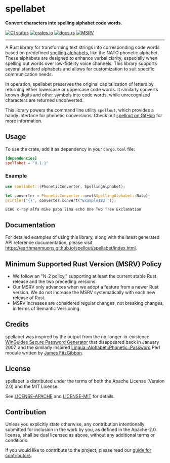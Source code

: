 # spellabet

**Convert characters into spelling alphabet code words.**

[![CI status](https://img.shields.io/github/actions/workflow/status/EarthmanMuons/spellout/on-pull-request.yml?event=merge_group&label=ci&logo=github)](https://github.com/EarthmanMuons/spellout/actions?query=event%3Amerge_group)
[![crates.io](https://img.shields.io/crates/v/spellabet)](https://crates.io/crates/spellabet/)
[![docs.rs](https://img.shields.io/docsrs/spellabet)](https://docs.rs/spellabet/0.1.1/spellabet/)
[![MSRV](https://img.shields.io/badge/rust-1.64%2B-blue)](https://doc.rust-lang.org/cargo/reference/manifest.html#the-rust-version-field)

---

A Rust library for transforming text strings into corresponding code words based
on predefined [spelling alphabets][], like the NATO phonetic alphabet. These
alphabets are designed to enhance verbal clarity, especially when spelling out
words over low-fidelity voice channels. This library supports several standard
alphabets and allows for customization to suit specific communication needs.

In operation, spellabet preserves the original capitalization of letters by
returning either lowercase or uppercase code words. It similarly converts known
digits and other symbols into code words, while unrecognized characters are
returned unconverted.

This library powers the command line utility `spellout`, which provides a handy
interface for phonetic conversions. Check out [spellout on GitHub][] for more
information.

[spelling alphabets]: https://en.wikipedia.org/wiki/Spelling_alphabet
[spellout on GitHub]: https://github.com/EarthmanMuons/spellout/

## Usage

To use the crate, add it as dependency in your `Cargo.toml` file:

```toml
[dependencies]
spellabet = "0.1.1"
```

### Example

```rust
use spellabet::{PhoneticConverter, SpellingAlphabet};

let converter = PhoneticConverter::new(&SpellingAlphabet::Nato);
println!("{}", converter.convert("Example123!"));
```

```
ECHO x-ray alfa mike papa lima echo One Two Tree Exclamation
```

## Documentation

For detailed examples of using this library, along with the latest generated API
reference documentation, please visit
<https://earthmanmuons.github.io/spellout/spellabet/index.html>.

## Minimum Supported Rust Version (MSRV) Policy

- We follow an "N-2 policy," supporting at least the current stable Rust release
  and the two preceding versions.
- Our MSRV only advances when we adopt a feature from a newer Rust version. We
  do not increase the MSRV systematically with each new release of Rust.
- MSRV increases are considered regular changes, not breaking changes, in terms
  of Semantic Versioning.

## Credits

spellabet was inspired by the output from the no-longer-in-existence [WinGuides
Secure Password Generator][WinGuides] that disappeared back in January 2007, and
the similarly inspired [Lingua::Alphabet::Phonetic::Password][Lingua] Perl
module written by [James FitzGibbon][@jf647].

[WinGuides]:
  https://web.archive.org/web/20070106073206/www.winguides.com/security/password.php
[Lingua]: https://github.com/jf647/Lingua-Alphabet-Phonetic-Password/
[@jf647]: https://github.com/jf647/

## License

spellabet is distributed under the terms of both the Apache License (Version
2.0) and the MIT License.

See [LICENSE-APACHE][] and [LICENSE-MIT][] for details.

[LICENSE-APACHE]:
  https://github.com/EarthmanMuons/spellout/blob/main/LICENSE-APACHE
[LICENSE-MIT]: https://github.com/EarthmanMuons/spellout/blob/main/LICENSE-MIT

## Contribution

Unless you explicitly state otherwise, any contribution intentionally submitted
for inclusion in the work by you, as defined in the Apache-2.0 license, shall be
dual licensed as above, without any additional terms or conditions.

If you would like to contribute to the project, please read our [guide for
contributors][CONTRIBUTING.md].

[CONTRIBUTING.md]:
  https://github.com/EarthmanMuons/spellout/blob/main/CONTRIBUTING.md
